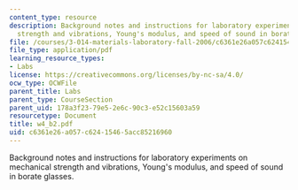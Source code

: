 ```yaml
---
content_type: resource
description: Background notes and instructions for laboratory experiments on mechanical
  strength and vibrations, Young's modulus, and speed of sound in borate glasses.
file: /courses/3-014-materials-laboratory-fall-2006/c6361e26a057c62415465acc85216960_w4_b2.pdf
file_type: application/pdf
learning_resource_types:
- Labs
license: https://creativecommons.org/licenses/by-nc-sa/4.0/
ocw_type: OCWFile
parent_title: Labs
parent_type: CourseSection
parent_uid: 178a3f23-79e5-2e6c-90c3-e52c15603a59
resourcetype: Document
title: w4_b2.pdf
uid: c6361e26-a057-c624-1546-5acc85216960
---
```

Background notes and instructions for laboratory experiments on mechanical strength and vibrations, Young's modulus, and speed of sound in borate glasses.